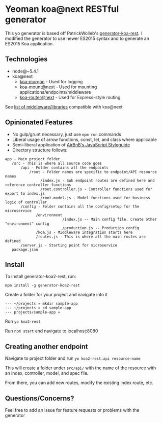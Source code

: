 # Yeoman koa@next RESTful generator

This yo generator is based off PatrickWolleb's [generator-koa-rest](https://github.com/PatrickWolleb/generator-koa-rest). I modified the generator to use newer ES2015 syntax and to generate an ES2015 Koa application.

## Technologies
* node@~5.4.1
* koa@next
    * [koa-morgan](https://github.com/koa-modules/morgan) - Used for logging
    * [koa-mount@next](https://github.com/koajs/mount/tree/next) - Used for mounting applications/endpoints/middleware
    * [koa-router@next](https://github.com/alexmingoia/koa-router/tree/master/) - Used for Express-style routing

See [list of middleware/libraries](https://github.com/koajs/koa/wiki) compatible with koa@next

## Opinionated Features
* No gulp/grunt necessary, just use `npm run` commands
* Liberal usage of arrow functions, const, let, and class where applicable
* Semi-liberal application of [AirBnB's JavaScript Styleguide](https://github.com/airbnb/javascript)
* Directory structure follows:

```
app - Main project folder
   /src - This is where all source code goes
       /api - Folder contains all the endpoints
           /root - Folder names are specific to endpoint/API resource names
                /index.js - Sub endpoint routes are defined here and reference controller functions
                /root.controller.js - Controller functions used for export to index.js
                /root.model.js - Model functions used for business logic of controller
       /config - Folder contains all the config/setup for the microservice
              /environment
                          /index.js -- Main config file. Create other "environment" config 
                          /production.js -- Production config
              /koa.js - Middleware integration starts here
              /routes.js - This is where all the main routes are defined
       /server.js - Starting point for microservice
   package.json
```

## Install
To install generator-koa2-rest, run:

```
npm install -g generator-koa2-rest
```

Create a folder for your project and navigate into it

```
--- ~/projects » mkdir sample-app
--- ~/projects » cd sample-app 
--- projects/sample-app » 
```

Run `yo koa2-rest`

Run `npm start` and navigate to localhost:8080

## Creating another endpoint
Navigate to project folder and run `yo koa2-rest:api resource-name`

This will create a folder under `src/api/` with the name of the resource with an index, controller, model, and spec file.

From there, you can add new routes, modify the existing index route, etc.

## Questions/Concerns?

Feel free to add an issue for feature requests or problems with the generator
